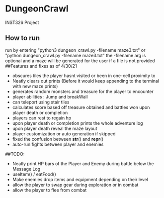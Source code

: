 # DungeonCrawl
INST326 Project
## How to run
run by entering "python3 dungeon_crawl.py -filename maze3.txt"
or "python dungeon_crawl.py -filename maze3.txt"
the -filename arg is optional and a maze will be generated for the user if a file is not provided
##Features and fixes as of 4/30/21
  - obscures tiles the player hasnt visited or been in one-cell proximity to
  - Neatly clears out prints (Before it would keep appending to the terminal with new maze prints)
  - generates random monsters and treasure for the player to encounter
  - player abilities : Jump and breakWall
  - can teleport using stair tiles
  - calculates score based off treasure obtained and battles won upon player death or completion 
  - players can rest to regain hp
  - upon player death or completion prints the whole adventure log
  - upon player death reveal the maze layout
  - player customization or auto generation if skipped
  - fixed the confusion between __str__() and __repr__()
  - auto-run fights between player and enemies

##TODO:
  - Neatly print HP bars of the Player and Enemy during battle below the Message Log
  - useItem() / eatFood()
  - Make enemies drop items and equipment depending on their level
  - allow the player to swap gear during exploration or in combat
  - allow the player to flee from combat

